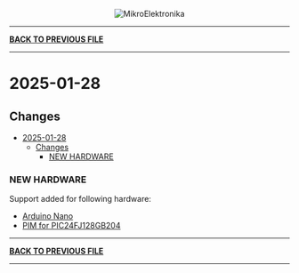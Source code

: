 <p align="center">
  <img src="http://www.mikroe.com/img/designs/beta/logo_small.png?raw=true" alt="MikroElektronika"/>
</p>

---

**[BACK TO PREVIOUS FILE](../changelog.md)**

---

# 2025-01-28

## Changes

- [2025-01-28](#2025-01-28)
  - [Changes](#changes)
    - [NEW HARDWARE](#new-hardware)

### NEW HARDWARE

Support added for following hardware:

+ [Arduino Nano](https://store.arduino.cc/products/arduino-nano?_gl=1*1ilbb7v*_up*MQ..*_ga*Mzc2OTY2MTYzLjE3MzUwNTAzMjc.*_ga_NEXN8H46L5*MTczNTA1MDMyNS4xLjAuMTczNTA1MDMyNS4wLjAuODA5MDc4MjMy)
+ [PIM for PIC24FJ128GB204](https://www.microchip.com/en-us/development-tool/MA240036)

---

**[BACK TO PREVIOUS FILE](../changelog.md)**

---
